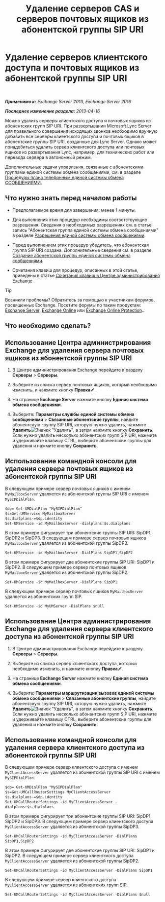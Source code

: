﻿---
title: 'Удаление серверов CAS и серверов почтовых ящиков из абонентской группы SIP URI'
TOCTitle: Удаление серверов клиентского доступа и почтовых ящиков из абонентской группы SIP URI
ms:assetid: 367441e1-1a0f-42c8-9fa8-8abe80b3d015
ms:mtpsurl: https://technet.microsoft.com/ru-ru/library/Aa997238(v=EXCHG.150)
ms:contentKeyID: 54652114
ms.date: 05/22/2018
mtps_version: v=EXCHG.150
ms.translationtype: MT
---

# Удаление серверов клиентского доступа и почтовых ящиков из абонентской группы SIP URI

 

_**Применимо к:** Exchange Server 2013, Exchange Server 2016_

_**Последнее изменение раздела:** 2013-04-16_

Можно удалить серверы клиентского доступа и почтовых ящиков из абонентских групп SIP URI. При развертывании Microsoft Lync Server для правильного совершения исходящих звонков необходимо вручную добавить все серверы клиентского доступа и почтовых ящиков в абонентские группы SIP URI, созданные для Lync Server. Однако может понадобиться удалить сервер клиентского доступа или почтовых ящиков из развертывания Lync, например, для технических работ или перевода сервера в автономный режим.

Дополнительные задачи управления, связанные с абонентскими группами единой системы обмена сообщениями, см. в разделе [Процедуры плана телефонным единой системы обмена СООБЩЕНИЯМИ](um-dial-plan-procedures-exchange-2013-help.md).

## Что нужно знать перед началом работы

  - Предполагаемое время для завершения: менее 1 минуты.

  - Для выполнения этих процедур необходимы соответствующие разрешения. Сведения о необходимых разрешениях см. в статье запись "Абонентская группа единой системы обмена сообщениями" в разделе [Разрешения единой системы обмена сообщениями](unified-messaging-permissions-exchange-2013-help.md).

  - Перед выполнением этих процедур убедитесь, что абонентская группа SIP URI создана. Дополнительные сведения см. в разделе [Создание абонентской группы единой системы обмена сообщениями](create-a-um-dial-plan-exchange-2013-help.md).

  - Сочетания клавиш для процедур, описанных в этой статье, приведены в статье [Сочетания клавиш в Центре администрирования Exchange](keyboard-shortcuts-in-the-exchange-admin-center-exchange-online-protection-help.md).

> [!TIP]  
> Возникли проблемы? Обратитесь за помощью к участникам форумов, посвященных Exchange. Посетите форумы по таким продуктам: <a href="https://go.microsoft.com/fwlink/p/?linkid=60612">Exchange Server</a>, <a href="https://go.microsoft.com/fwlink/p/?linkid=267542">Exchange Online</a> или <a href="https://go.microsoft.com/fwlink/p/?linkid=285351">Exchange Online Protection</a>..


## Что необходимо сделать?

## Использование Центра администрирования Exchange для удаления сервера почтовых ящиков из абонентской группы SIP URI

1.  В Центре администрирования Exchange перейдите к разделу **Серверы** \> **Серверы**.

2.  Выберите из списка сервер почтовых ящиков, который необходимо изменить, и нажмите кнопку **Правка**![Значок редактирования](images/Bb124582.6f53ccb2-1f13-4c02-bea0-30690e6ea71d(EXCHG.150).gif "Значок редактирования").

3.  На странице **Exchange Server** нажмите кнопку **Единая система обмена сообщениями**.

4.  Выберите: **Параметры службы единой системы обмена сообщениями** \> **Связанные абонентские группы**, найдите абонентскую группу SIP URI, которую нужно удалить, нажмите **Удалить**![Значок "Удалить"](images/JJ657492.479b6ced-8d64-4277-a725-f17fea202b28(EXCHG.150).gif "Значок \"Удалить\""), а затем нажмите кнопку **Сохранить**. Если нужно удалить несколько абонентских групп SIP URI, нажмите и удерживайте клавишу CTRL, выберите абонентские группы для удаления и нажмите кнопку **Сохранить**.

## Использование командной консоли для удаления сервера почтовых ящиков из абонентской группы SIP URI

В следующем примере сервер почтовых ящиков с именем `MyMailboxServer` удаляется из абонентской группы SIP URI с именем `MySIPDialPlan`.

    $dp= Get-UMDialPlan "MySIPDialPlan"
    $s=Get-UMService MyMailboxServer
    $s.dialplans-=$dp.identity
    Set-UMService -id MyMailboxServer -dialplans:$s.dialplans

В этом примере фигурирует три абонентские группы SIP URI: SipDP1, SipDP2 и SipDP3. В следующем примере сервер почтовых ящиков `MyMailboxServer` удаляется из абонентской группы SipDP3.

    Set-UMService -id MyMailboxServer -DialPlans SipDP1,SipDP2

В этом примере фигурирует две абонентские группы SIP URI: SipDP1 и SipDP2. В следующем примере сервер почтовых ящиков `MyMailboxServer` удаляется из абонентской группы SipDP2.

    Set-UMService -id MyMailboxServer -DialPlans SipDP1

В следующем примере сервер почтовых ящиков `MyMailboxServer` удаляется из абонентских групп SIP.

    Set-UMService -id MyUMServer -DialPlans $null

## Использование Центра администрирования Exchange для удаления сервера клиентского доступа из абонентской группы SIP URI

1.  В Центре администрирования Exchange перейдите к разделу **Серверы** \> **Серверы**.

2.  Выберите из списка сервер клиентского доступа, который необходимо изменить, и нажмите кнопку **Правка**![Значок редактирования](images/Bb124582.6f53ccb2-1f13-4c02-bea0-30690e6ea71d(EXCHG.150).gif "Значок редактирования").

3.  На странице **Exchange Server** нажмите кнопку **Единая система обмена сообщениями**.

4.  Выберите: **Параметры маршрутизации вызовов единой системы обмена сообщениями** \> **Связанные абонентские группы**, найдите абонентскую группу SIP URI, которую нужно удалить, нажмите **Удалить**![Значок "Удалить"](images/JJ657492.479b6ced-8d64-4277-a725-f17fea202b28(EXCHG.150).gif "Значок \"Удалить\""), а затем нажмите кнопку **Сохранить**. Если нужно удалить несколько абонентских групп SIP URI, нажмите и удерживайте клавишу CTRL, выберите абонентские группы для удаления и нажмите кнопку **Сохранить**.

## Использование командной консоли для удаления сервера клиентского доступа из абонентской группы SIP URI

В следующем примере сервер клиентского доступа с именем `MyClientAccessServer` удаляется из абонентской группы SIP URI с именем `MySIPDialPlan`.

    $dp= Get-UMDialPlan "MySIPDialPlan"
    $s=Get-UMCallRouterSettings MyClientAccessServer
    $s.dialplans-=$dp.identity
    Set-UMCallRouterSettings -id MyClientAccessServer -dialplans:$s.dialplans

В этом примере фигурирует три абонентские группы SIP URI: SipDP1, SipDP2 и SipDP3. В следующем примере сервер клиентского доступа `MyClientAccessServer` удаляется из абонентской группы SipDP3.

    Set-UMCallRouterSettings -id MyClientAccessServer -DialPlans SipDP1,SipDP2

В этом примере фигурирует две абонентские группы SIP URI: SipDP1 и SipDP2. В следующем примере сервер клиентского доступа `MyClientAccessServer` удаляется из абонентской группы SipDP2.

    Set-UMCallRouterSettings -id MyClientAccessServer -DialPlans SipDP1

В следующем примере сервер клиентского доступа `MyClientAccessServer` удаляется из абонентских групп SIP.

    Set-UMCallRouterSettings -id MyClientAccessServer -DialPlans $null

